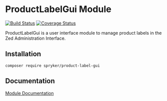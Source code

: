 # ProductLabelGui Module
[![Build Status](https://travis-ci.org/spryker/PrductLabelGui.svg)](https://travis-ci.org/spryker/ProductLabelGui)
[![Coverage Status](https://coveralls.io/repos/github/spryker/ProductLabelGui/badge.svg)](https://coveralls.io/github/spryker/ProductLabelGui)

ProductLabelGui is a user interface module to manage product labels in the Zed Administration Interface.

## Installation

```
composer require spryker/product-label-gui
```

## Documentation

[Module Documentation](https://academy.spryker.com/developing_with_spryker/module_guide/products/product_label/product_label.html)

